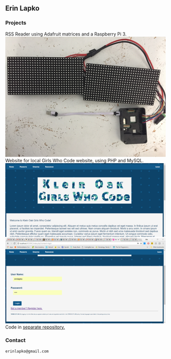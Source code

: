 ## Erin Lapko


### Projects

RSS Reader using Adafruit matrices and a Raspberry Pi 3.
<img src="IMG_1470.JPG">
Website for local Girls Who Code website, using PHP and MySQL.
<img src="MainPage.PNG">
<img src="LoginPage.PNG">
Code in <a href="https://github.com/erinlapko/KO-GWC-Website">separate repository.</a>

###  Contact
```markdown
erinlapko@gmail.com
```
